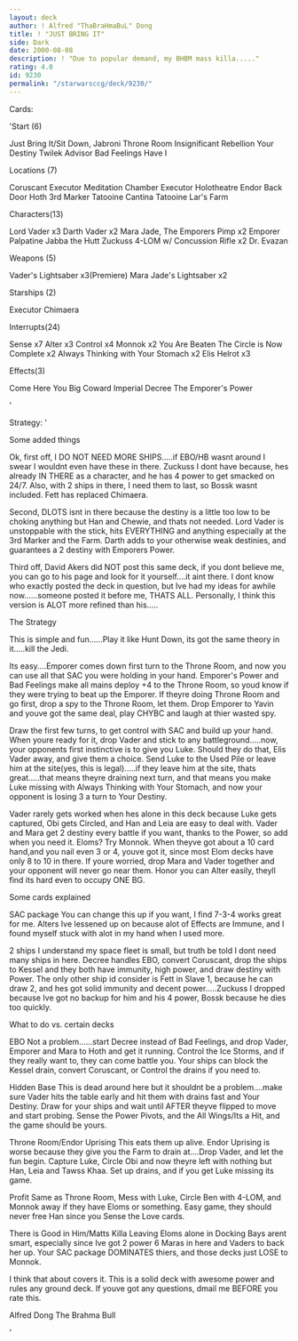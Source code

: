 ```yaml
---
layout: deck
author: ! Alfred "ThaBraHmaBuL" Dong
title: ! "JUST BRING IT"
side: Dark
date: 2000-08-08
description: ! "Due to popular demand, my BHBM mass killa....."
rating: 4.0
id: 9230
permalink: "/starwarsccg/deck/9230/"
---
```

Cards: 

'Start (6)

Just Bring It/Sit Down, Jabroni
Throne Room
Insignificant Rebellion
Your Destiny
Twilek Advisor
Bad Feelings Have I

Locations (7)

Coruscant
Executor Meditation Chamber
Executor Holotheatre 
Endor Back Door
Hoth 3rd Marker
Tatooine Cantina
Tatooine Lar's Farm

Characters(13)

Lord Vader x3
Darth Vader x2
Mara Jade, The Emporers Pimp x2
Emporer Palpatine
Jabba the Hutt
Zuckuss
4-LOM w/ Concussion Rifle x2
Dr. Evazan

Weapons (5)

Vader's Lightsaber x3(Premiere)
Mara Jade's Lightsaber x2

Starships (2)

Executor
Chimaera

Interrupts(24)

Sense x7
Alter x3
Control x4
Monnok x2
You Are Beaten
The Circle is Now Complete x2
Always Thinking with Your Stomach x2
Elis Helrot x3

Effects(3)

Come Here You Big Coward
Imperial Decree
The Emporer's Power





'

Strategy: '

Some added things

Ok, first off, I DO NOT NEED MORE SHIPS.....if EBO/HB wasnt around I swear I wouldnt even have these in there. Zuckuss I dont have because, hes already IN THERE as a character, and he has 4 power to get smacked on 24/7. Also, with 2 ships in there, I need them to last, so Bossk wasnt included. Fett has replaced Chimaera.

Second, DLOTS isnt in there because the destiny is a little too low to be choking anything but Han and Chewie, and thats not needed. Lord Vader is unstoppable with the stick, hits EVERYTHING and anything especially at the 3rd Marker and the Farm. Darth adds to your otherwise weak destinies, and guarantees a 2 destiny with Emporers Power.

Third off, David Akers did NOT post this same deck, if you dont believe me, you can go to his page and look for it yourself....it aint there. I dont know who exactly posted the deck in question, but Ive had my ideas for awhile now......someone posted it before me, THATS ALL. Personally, I think this version is ALOT more refined than his.....

The Strategy

This is simple and fun......Play it like Hunt Down, its got the same theory in it.....kill the Jedi.

Its easy....Emporer comes down first turn to the Throne Room, and now you can use all that SAC you were holding in your hand. Emporer's Power and Bad Feelings make all mains deploy +4 to the Throne Room, so youd know if they were trying to beat up the Emporer. If theyre doing Throne Room and go first, drop a spy to the Throne Room, let them. Drop Emporer to Yavin and youve got the same deal, play CHYBC and laugh at thier wasted spy.

Draw the first few turns, to get control with SAC and build up your hand. When youre ready for it, drop Vader and stick to any battleground.....now, your opponents first instinctive is to give you Luke. Should they do that, Elis Vader away, and give them a choice. Send Luke to the Used Pile or leave him at the site(yes, this is legal).....if they leave him at the site, thats great.....that means theyre draining next turn, and that means you make Luke missing with Always Thinking with Your Stomach, and now your opponent is losing 3 a turn to Your Destiny.

Vader rarely gets worked when hes alone in this deck because Luke gets captured, Obi gets Circled, and Han and Leia are easy to deal with. Vader and Mara get 2 destiny every battle if you want, thanks to the Power, so add when you need it. Eloms? Try Monnok. When theyve got about a 10 card hand,and you nail even 3 or 4, youve got it, since most Elom decks have only 8 to 10 in there. If youre worried, drop Mara and Vader together and your opponent will never go near them. Honor you can Alter easily, theyll find its hard even to occupy ONE BG.

Some cards explained

SAC package You can change this up if you want, I find 7-3-4 works great for me. Alters Ive lessened up on because alot of Effects are Immune, and I found myself stuck with alot in my hand when I used more.

2 ships I understand my space fleet is small, but truth be told I dont need many ships in here. Decree handles EBO, convert Coruscant, drop the ships to Kessel and they both have immunity, high power, and draw destiny with Power. The only other ship id consider is Fett in Slave 1, because he can draw 2, and hes got solid immunity and decent power.....Zuckuss I dropped because Ive got no backup for him and his 4 power, Bossk because he dies too quickly.


What to do vs. certain decks


EBO Not a problem......start Decree instead of Bad Feelings, and drop Vader, Emporer and Mara to Hoth and get it running. Control the Ice Storms, and if they really want to, they can come battle you. Your ships can block the Kessel drain, convert Coruscant, or Control the drains if you need to.

Hidden Base This is dead around here but it shouldnt be a problem....make sure Vader hits the table early and hit them with drains fast and Your Destiny. Draw for your ships and wait until AFTER theyve flipped to move and start probing. Sense the Power Pivots, and the All Wings/Its a Hit, and the game should be yours.

Throne Room/Endor Uprising This eats them up alive. Endor Uprising is worse because they give you the Farm to drain at....Drop Vader, and let the fun begin. Capture Luke, Circle Obi and now theyre left with nothing but Han, Leia and Tawss Khaa. Set up drains, and if you get Luke missing its game.

Profit Same as Throne Room, Mess with Luke, Circle Ben with 4-LOM, and Monnok away if they have Eloms or something. Easy game, they should never free Han since you Sense the Love cards.

There is Good in Him/Matts Killa Leaving Eloms alone in Docking Bays arent smart, especially since Ive got 2 power 6 Maras in here and Vaders to back her up. Your SAC package DOMINATES thiers, and those decks just LOSE to Monnok.

I think that about covers it. This is a solid deck with awesome power and rules any ground deck. If youve got any questions, dmail me BEFORE you rate this.

Alfred Dong
The Brahma Bull





'
